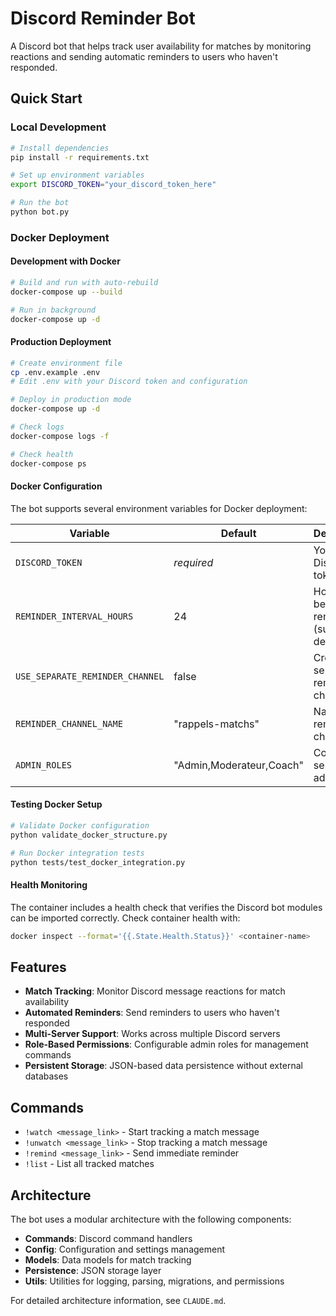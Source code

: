 # Discord Reminder Bot

A Discord bot that helps track user availability for matches by monitoring reactions and sending automatic reminders to users who haven't responded.

## Quick Start

### Local Development
```bash
# Install dependencies
pip install -r requirements.txt

# Set up environment variables
export DISCORD_TOKEN="your_discord_token_here"

# Run the bot
python bot.py
```

### Docker Deployment

#### Development with Docker
```bash
# Build and run with auto-rebuild
docker-compose up --build

# Run in background
docker-compose up -d
```

#### Production Deployment
```bash
# Create environment file
cp .env.example .env
# Edit .env with your Discord token and configuration

# Deploy in production mode
docker-compose up -d

# Check logs
docker-compose logs -f

# Check health
docker-compose ps
```

#### Docker Configuration

The bot supports several environment variables for Docker deployment:

| Variable | Default | Description |
|----------|---------|-------------|
| `DISCORD_TOKEN` | *required* | Your Discord bot token |
| `REMINDER_INTERVAL_HOURS` | 24 | Hours between reminders (supports decimals) |
| `USE_SEPARATE_REMINDER_CHANNEL` | false | Create separate reminder channel |
| `REMINDER_CHANNEL_NAME` | "rappels-matchs" | Name for reminder channel |
| `ADMIN_ROLES` | "Admin,Moderateur,Coach" | Comma-separated admin roles |

#### Testing Docker Setup
```bash
# Validate Docker configuration
python validate_docker_structure.py

# Run Docker integration tests
python tests/test_docker_integration.py
```

#### Health Monitoring

The container includes a health check that verifies the Discord bot modules can be imported correctly. Check container health with:
```bash
docker inspect --format='{{.State.Health.Status}}' <container-name>
```

## Features

- **Match Tracking**: Monitor Discord message reactions for match availability
- **Automated Reminders**: Send reminders to users who haven't responded
- **Multi-Server Support**: Works across multiple Discord servers
- **Role-Based Permissions**: Configurable admin roles for management commands
- **Persistent Storage**: JSON-based data persistence without external databases

## Commands

- `!watch <message_link>` - Start tracking a match message
- `!unwatch <message_link>` - Stop tracking a match message  
- `!remind <message_link>` - Send immediate reminder
- `!list` - List all tracked matches

## Architecture

The bot uses a modular architecture with the following components:

- **Commands**: Discord command handlers
- **Config**: Configuration and settings management
- **Models**: Data models for match tracking
- **Persistence**: JSON storage layer
- **Utils**: Utilities for logging, parsing, migrations, and permissions

For detailed architecture information, see `CLAUDE.md`.
